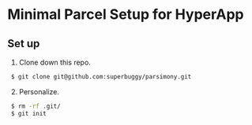 # Minimal Parcel Setup for HyperApp

## Set up

1. Clone down this repo.

```sh
 $ git clone git@github.com:superbuggy/parsimony.git
```

2. Personalize.

```sh
 $ rm -rf .git/
 $ git init
```
